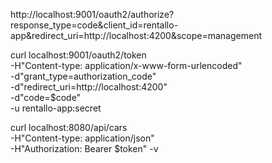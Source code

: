 http://localhost:9001/oauth2/authorize?response_type=code&client_id=rentallo-app&redirect_uri=http://localhost:4200&scope=management


curl localhost:9001/oauth2/token \
-H"Content-type: application/x-www-form-urlencoded" \
-d"grant_type=authorization_code" \
-d"redirect_uri=http://localhost:4200" \
-d"code=$code" \
-u rentallo-app:secret

curl localhost:8080/api/cars \
-H"Content-type: application/json" \
-H"Authorization: Bearer $token" -v
